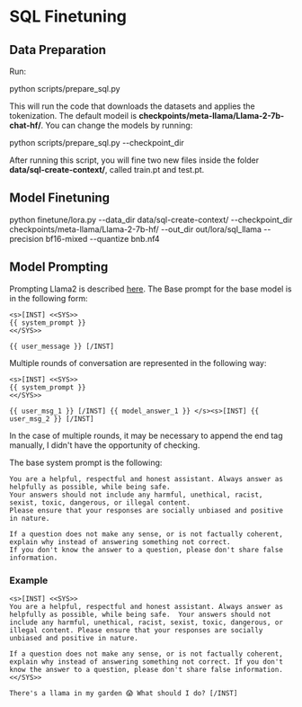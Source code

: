 
# SQL Finetuning

## Data Preparation

Run:

  

python scripts/prepare_sql.py

This will run the code that downloads the datasets and applies the tokenization. The default modeil is **checkpoints/meta-llama/Llama-2-7b-chat-hf/**. You can change the models by running:

  

python scripts/prepare_sql.py --checkpoint_dir <PATH-OF-YOUR-MODEL>

After running this script, you will fine two new files inside the folder **data/sql-create-context/**, called train.pt and test.pt.

## Model Finetuning

  

python finetune/lora.py --data_dir data/sql-create-context/ --checkpoint_dir checkpoints/meta-llama/Llama-2-7b-hf/ --out_dir out/lora/sql_llama --precision bf16-mixed --quantize bnb.nf4

  

## Model Prompting

Prompting Llama2 is described [here](https://huggingface.co/blog/llama2#how-to-prompt-llama-2). The Base prompt for the base model is in the following form:
```
<s>[INST] <<SYS>>
{{ system_prompt }}
<</SYS>>

{{ user_message }} [/INST]
```
Multiple rounds of conversation are represented in the following way:
```
<s>[INST] <<SYS>>
{{ system_prompt }}
<</SYS>>

{{ user_msg_1 }} [/INST] {{ model_answer_1 }} </s><s>[INST] {{ user_msg_2 }} [/INST]
```
In the case of multiple rounds, it may be necessary to append the end tag manually, I didn't have the opportunity of checking.

The base system prompt is the following:

	You are a helpful, respectful and honest assistant. Always answer as helpfully as possible, while being safe. 
	Your answers should not include any harmful, unethical, racist, sexist, toxic, dangerous, or illegal content.
	Please ensure that your responses are socially unbiased and positive in nature.

	If a question does not make any sense, or is not factually coherent, explain why instead of answering something not correct.
	If you don't know the answer to a question, please don't share false information.

### Example
```
<s>[INST] <<SYS>>
You are a helpful, respectful and honest assistant. Always answer as helpfully as possible, while being safe.  Your answers should not include any harmful, unethical, racist, sexist, toxic, dangerous, or illegal content. Please ensure that your responses are socially unbiased and positive in nature.

If a question does not make any sense, or is not factually coherent, explain why instead of answering something not correct. If you don't know the answer to a question, please don't share false information.
<</SYS>>

There's a llama in my garden 😱 What should I do? [/INST]
```